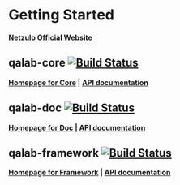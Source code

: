 # Getting Started

**[Netzulo Official Website](https://netzulo.com/)**

## qalab-core [![Build Status](https://travis-ci.org/netzulo/qalab-core.svg?branch=master)](https://travis-ci.org/netzulo/qalab-core)


**[Homepage for Core](http://qalab.tk/proyect/core) | [API documentation](/qalab-core/)**

## qalab-doc  [![Build Status](https://travis-ci.org/netzulo/qalab-doc.svg?branch=master)](https://travis-ci.org/netzulo/qalab-doc)


**[Homepage for Doc](http://qalab.tk/proyect/doc) | [API documentation](/qalab-doc/)**

## qalab-framework [![Build Status](https://travis-ci.org/netzulo/qalab-framework.svg?branch=master)](https://travis-ci.org/netzulo/qalab-framework)


**[Homepage for Framework](http://qalab.tk/proyect/framework) | [API documentation](/qalab-framework/)**
